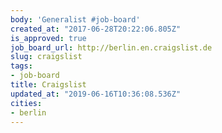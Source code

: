 ```yaml
---
body: 'Generalist #job-board'
created_at: "2017-06-28T20:22:06.805Z"
is_approved: true
job_board_url: http://berlin.en.craigslist.de
slug: craigslist
tags:
- job-board
title: Craigslist
updated_at: "2019-06-16T10:36:08.536Z"
cities:
- berlin
---
```

